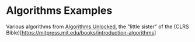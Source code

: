 # Algorithms Examples

Various algorithms from [Algorithms Unlocked](https://mitpress.mit.edu/books/algorithms-unlocked), the "little sister" of the (CLRS Bible)[https://mitpress.mit.edu/books/introduction-algorithms]
